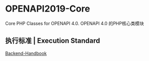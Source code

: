 # OPENAPI2019-Core
Core PHP Classes for OPENAPI 4.0.
OPENAPI 4.0 的PHP核心类模块

## 执行标准 \| Execution Standard
[Backend-Handbook](https://github.com/InteractivePlus/OPENAPI2019-docs/blob/master/Backend_Handbook/README.md)
